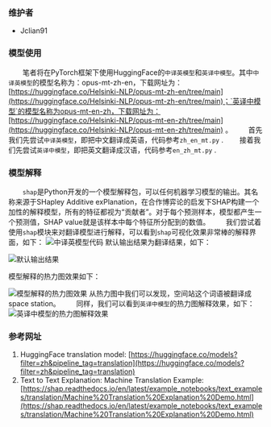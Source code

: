 ### 维护者

- Jclian91

### 模型使用

&emsp;&emsp;笔者将在PyTorch框架下使用HuggingFace的`中译英模型`和`英译中模型`。其中`中译英模型`的模型名称为：opus-mt-zh-en，下载网址为：[https://huggingface.co/Helsinki-NLP/opus-mt-zh-en/tree/main](https://huggingface.co/Helsinki-NLP/opus-mt-zh-en/tree/main)；`英译中模型`的模型名称为opus-mt-en-zh，下载网址为：[https://huggingface.co/Helsinki-NLP/opus-mt-en-zh/tree/main](https://huggingface.co/Helsinki-NLP/opus-mt-en-zh/tree/main) 。
&emsp;&emsp;首先我们先尝试`中译英模型`，即把中文翻译成英语，代码参考`zh_en_mt.py` .
&emsp;&emsp;接着我们先尝试`英译中模型`，即把英文翻译成汉语，代码参考`en_zh_mt.py` .

### 模型解释

&emsp;&emsp;`shap`是Python开发的一个模型解释包，可以任何机器学习模型的输出。其名称来源于SHapley Additive exPlanation，在合作博弈论的启发下SHAP构建一个加性的解释模型，所有的特征都视为“贡献者”。对于每个预测样本，模型都产生一个预测值，SHAP value就是该样本中每个特征所分配到的数值。
&emsp;&emsp;我们尝试着使用`shap`模块来对翻译模型进行解释，可以看到`shap`可视化效果非常棒的解释界面，如下：
![中译英模型代码](https://img-blog.csdnimg.cn/20210310215842225.png)
默认输出结果为翻译结果，如下：

![默认输出结果](https://img-blog.csdnimg.cn/20210310220014211.png)

模型解释的热力图效果如下：

![模型解释的热力图效果](https://img-blog.csdnimg.cn/20210310220457968.png)
从热力图中我们可以发现，空间站这个词语被翻译成space station。
&emsp;&emsp;同样，我们可以看到`英译中模型`的热力图解释效果，如下：
![`英译中模型`的热力图解释效果](https://img-blog.csdnimg.cn/20210310221033757.png)


### 参考网址

1. HuggingFace translation model: [https://huggingface.co/models?filter=zh&pipeline_tag=translation](https://huggingface.co/models?filter=zh&pipeline_tag=translation)
2. Text to Text Explanation: Machine Translation Example: [https://shap.readthedocs.io/en/latest/example_notebooks/text_examples/translation/Machine%20Translation%20Explanation%20Demo.html](https://shap.readthedocs.io/en/latest/example_notebooks/text_examples/translation/Machine%20Translation%20Explanation%20Demo.html)
